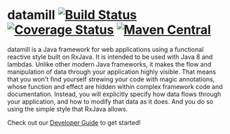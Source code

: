 # datamill [![Build Status](https://travis-ci.org/rchodava/datamill.svg?branch=master)](https://travis-ci.org/rchodava/datamill) [![Coverage Status](https://coveralls.io/repos/rchodava/datamill/badge.svg?branch=master&service=github)](https://coveralls.io/github/rchodava/datamill?branch=master) [![Maven Central](https://maven-badges.herokuapp.com/maven-central/foundation.stack/datamill/badge.svg)](https://maven-badges.herokuapp.com/maven-central/foundation.stack/datamill)

datamill is a Java framework for web applications using a functional reactive style built on RxJava. It is intended to
be used with Java 8 and lambdas. Unlike other modern Java frameworks, it makes the flow and manipulation of data through
your application highly visible. That means that you won't find yourself strewing your code with magic annotations,
whose function and effect are hidden within complex framework code and documentation. Instead, you will explicitly
specify how data flows through your application, and how to modify that data as it does. And you do so using the simple
style that RxJava allows.

Check out our [Developer Guide](https://github.com/rchodava/datamill/wiki/Developer-Guide) to get started!
